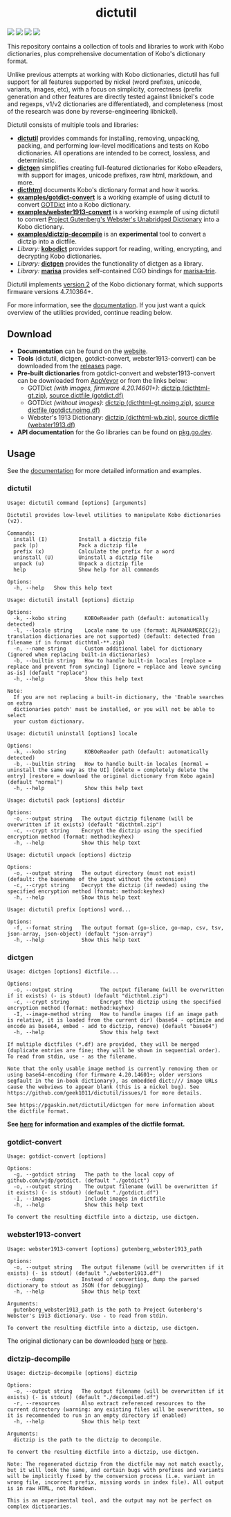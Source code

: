 <h1 align="center">dictutil</h1>

[![](https://img.shields.io/github/v/release/geek1011/dictutil?include_prereleases)](https://github.com/geek1011/dictutil/releases) [![](https://img.shields.io/drone/build/geek1011/dictutil/master)](https://cloud.drone.io/geek1011/dictutil) [![](https://img.shields.io/badge/godoc-reference-blue.svg)](https://pkg.go.dev/mod/github.com/geek1011/dictutil?tab=versions) [![](https://goreportcard.com/badge/github.com/geek1011/dictutil)](https://goreportcard.com/report/github.com/geek1011/dictutil)

This repository contains a collection of tools and libraries to work with Kobo dictionaries, plus comprehensive documentation of Kobo's dictionary format.

Unlike previous attempts at working with Kobo dictionaries, dictutil has full support for all features supported by nickel (word prefixes, unicode, variants, images, etc), with a focus on simplicity, correctness (prefix generation and other features are directly tested against libnickel's code and regexps, v1/v2 dictionaries are differentiated), and completeness (most of the research was done by reverse-engineering libnickel).

Dictutil consists of multiple tools and libraries:
- [**dictutil**](https://pgaskin.net/dictutil/dictutil) provides commands for installing, removing, unpacking, packing, and performing low-level modifications and tests on Kobo dictionaries. All operations are intended to be correct, lossless, and deterministic.
- [**dictgen**](https://pgaskin.net/dictutil/dictgen) simplifies creating full-featured dictionaries for Kobo eReaders, with support for images, unicode prefixes, raw html, markdown, and more.
- [**dicthtml**](https://pgaskin.net/dictutil/dicthtml) documents Kobo's dictionary format and how it works.
- [**examples/gotdict-convert**](https://pgaskin.net/dictutil/examples/gotdict-convert) is a working example of using dictutil to convert [GOTDict](https://github.com/wjdp/gotdict) into a Kobo dictionary.
- [**examples/webster1913-convert**](https://pgaskin.net/dictutil/examples/webster1913-convert) is a working example of using dictutil to convert [Project Gutenberg's Webster's Unabridged Dictionary](http://www.gutenberg.org/ebooks/29765.txt.utf-8) into a Kobo dictionary.
- [**examples/dictzip-decompile**](https://pgaskin.net/dictutil/examples/dictzip-decompile) is an **experimental** tool to convert a dictzip into a dictfile.
- *Library:* [**kobodict**](https://pkg.go.dev/github.com/geek1011/dictutil/kobodict) provides support for reading, writing, encrypting, and decrypting Kobo dictionaries.
- *Library:* [**dictgen**](https://pkg.go.dev/github.com/geek1011/dictutil/dictgen) provides the functionality of dictgen as a library.
- *Library:* [**marisa**](./marisa) provides self-contained CGO bindings for [marisa-trie](https://github.com/s-yata/marisa-trie).

Dictutil implements [version 2](https://pgaskin.net/dictutil/dicthtml/v1v2) of the Kobo dictionary format, which supports firmware versions 4.7.10364+.

For more information, see the [documentation](https://pgaskin.net/dictutil). If you just want a quick overview of the utilities provided, continue reading below.

## Download
- **Documentation** can be found on the [website](https://pgaskin.net/dictutil).
- **Tools** (dictutil, dictgen, gotdict-convert, webster1913-convert) can be downloaded from the [releases](https://github.com/geek1011/dictutil/releases) page.
- **Pre-built dictionaries** from gotdict-convert and webster1913-convert can be downloaded from [AppVeyor](https://ci.appveyor.com/api/projects/geek1011/dictutil/artifacts) or from the links below:
  - GOTDict *(with images, firmware 4.20.14601+)*: [dictzip (dicthtml-gt.zip)](https://ci.appveyor.com/api/projects/geek1011/dictutil/artifacts/gotdict/dicthtml-gt.zip?branch=master&all=false&pr=false), [source dictfile (gotdict.df)](https://ci.appveyor.com/api/projects/geek1011/dictutil/artifacts/gotdict/gotdict.df?branch=master&all=false&pr=false)
  - GOTDict *(without images)*: [dictzip (dicthtml-gt.noimg.zip)](https://ci.appveyor.com/api/projects/geek1011/dictutil/artifacts/gotdict/dicthtml-gt.noimg.zip?branch=master&all=false&pr=false), [source dictfile (gotdict.noimg.df)](https://ci.appveyor.com/api/projects/geek1011/dictutil/artifacts/gotdict/gotdict.noimg.df?branch=master&all=false&pr=false)
  - Webster's 1913 Dictionary: [dictzip (dicthtml-wb.zip)](https://ci.appveyor.com/api/projects/geek1011/dictutil/artifacts/webster1913/dicthtml-wb.zip?branch=master&all=false&pr=false), [source dictfile (webster1913.df)](https://ci.appveyor.com/api/projects/geek1011/dictutil/artifacts/webster1913/webster1913.df?branch=master&all=false&pr=false)
- **API documentation** for the Go libraries can be found on [pkg.go.dev](https://pkg.go.dev/github.com/geek1011/dictutil).

## Usage
See the [documentation](https://pgaskin.net/dictutil) for more detailed information and examples.

### dictutil

```
Usage: dictutil command [options] [arguments]

Dictutil provides low-level utilities to manipulate Kobo dictionaries (v2).

Commands:
  install (I)          Install a dictzip file
  pack (p)             Pack a dictzip file
  prefix (x)           Calculate the prefix for a word
  uninstall (U)        Uninstall a dictzip file
  unpack (u)           Unpack a dictzip file
  help                 Show help for all commands

Options:
  -h, --help   Show this help text
```

```
Usage: dictutil install [options] dictzip

Options:
  -k, --kobo string      KOBOeReader path (default: automatically detected)
  -l, --locale string    Locale name to use (format: ALPHANUMERIC{2}; translation dictionaries are not supported) (default: detected from filename if in format dicthtml-**.zip)
  -n, --name string      Custom additional label for dictionary (ignored when replacing built-in dictionaries)
  -b, --builtin string   How to handle built-in locales [replace = replace and prevent from syncing] [ignore = replace and leave syncing as-is] (default "replace")
  -h, --help             Show this help text

Note:
  If you are not replacing a built-in dictionary, the 'Enable searches on extra
  dictionaries patch' must be installed, or you will not be able to select
  your custom dictionary.
```

```
Usage: dictutil uninstall [options] locale

Options:
  -k, --kobo string      KOBOeReader path (default: automatically detected)
  -b, --builtin string   How to handle built-in locales [normal = uninstall the same way as the UI] [delete = completely delete the entry] [restore = download the original dictionary from Kobo again] (default "normal")
  -h, --help             Show this help text
```

```
Usage: dictutil pack [options] dictdir

Options:
  -o, --output string   The output dictzip filename (will be overwritten if it exists) (default "dicthtml.zip")
  -c, --crypt string    Encrypt the dictzip using the specified encryption method (format: method:keyhex)
  -h, --help            Show this help text
```

```
Usage: dictutil unpack [options] dictzip

Options:
  -o, --output string   The output directory (must not exist) (default: the basename of the input without the extension)
  -c, --crypt string    Decrypt the dictzip (if needed) using the specified encryption method (format: method:keyhex)
  -h, --help            Show this help text
```

```
Usage: dictutil prefix [options] word...

Options:
  -f, --format string   The output format (go-slice, go-map, csv, tsv, json-array, json-object) (default "json-array")
  -h, --help            Show this help text
```

### dictgen

```
Usage: dictgen [options] dictfile...

Options:
  -o, --output string         The output filename (will be overwritten if it exists) (- is stdout) (default "dicthtml.zip")
  -c, --crypt string          Encrypt the dictzip using the specified encryption method (format: method:keyhex)
  -I, --image-method string   How to handle images (if an image path is relative, it is loaded from the current dir) (base64 - optimize and encode as base64, embed - add to dictzip, remove) (default "base64")
  -h, --help                  Show this help text

If multiple dictfiles (*.df) are provided, they will be merged (duplicate entries are fine; they will be shown in sequential order). To read from stdin, use - as the filename.

Note that the only usable image method is currently removing them or using base64-encoding (for firmware 4.20.14601+; older versions segfault in the in-book dictionary), as embedded dict:/// image URLs cause the webviews to appear blank (this is a nickel bug). See https://github.com/geek1011/dictutil/issues/1 for more details.

See https://pgaskin.net/dictutil/dictgen for more information about the dictfile format.
```

**See [here](https://pgaskin.net/dictutil/dictgen) for information and examples of the dictfile format.**

### gotdict-convert

```
Usage: gotdict-convert [options]

Options:
  -g, --gotdict string   The path to the local copy of github.com/wjdp/gotdict. (default "./gotdict")
  -o, --output string    The output filename (will be overwritten if it exists) (- is stdout) (default "./gotdict.df")
  -I, --images           Include images in dictfile
  -h, --help             Show this help text

To convert the resulting dictfile into a dictzip, use dictgen.
```

### webster1913-convert

```
Usage: webster1913-convert [options] gutenberg_webster1913_path

Options:
  -o, --output string   The output filename (will be overwritten if it exists) (- is stdout) (default "./webster1913.df")
      --dump            Instead of converting, dump the parsed dictionary to stdout as JSON (for debugging)
  -h, --help            Show this help text

Arguments:
  gutenberg_webster1913_path is the path to Project Gutenberg's Webster's 1913 dictionary. Use - to read from stdin.

To convert the resulting dictfile into a dictzip, use dictgen.
```

The original dictionary can be downloaded [here](http://www.gutenberg.org/ebooks/29765.txt.utf-8) or [here](https://github.com/geek1011/dictserver/raw/master/data/dictionary.txt).

### dictzip-decompile

```
Usage: dictzip-decompile [options] dictzip

Options:
  -o, --output string   The output filename (will be overwritten if it exists) (- is stdout) (default "./decompiled.df")
  -r, --resources       Also extract referenced resources to the current directory (warning: any existing files will be overwritten, so it is recommended to run in an empty directory if enabled)
  -h, --help            Show this help text

Arguments:
  dictzip is the path to the dictzip to decompile.

To convert the resulting dictfile into a dictzip, use dictgen.

Note: The regenerated dictzip from the dictfile may not match exactly, but it will look the same, and certain bugs with prefixes and variants will be implicitly fixed by the conversion process (i.e. variant in wrong file, incorrect prefix, missing words in index file). All output is in raw HTML, not Markdown.

This is an experimental tool, and the output may not be perfect on complex dictionaries.
```
